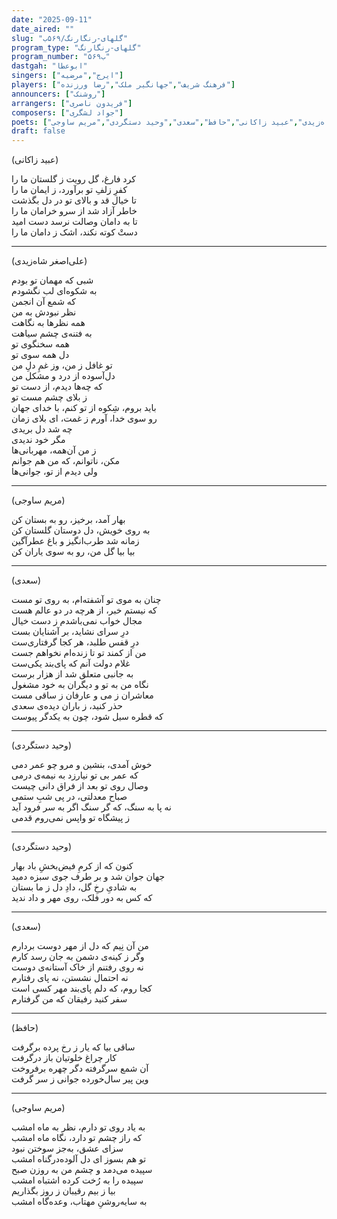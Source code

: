 ```yaml
---
date: "2025-09-11"
date_aired: ""
slug: "گلهای-رنگارنگ/۵۶۹ب"
program_type: "گلهای-رنگارنگ"
program_number: "۵۶۹ب"
dastgah: "ابوعطا"
singers: ["ایرج","مرضیه"]
players: ["فرهنگ شریف","جهانگیر ملک","رضا ورزنده"]
announcers: ["روشنک"]
arrangers: ["فریدون ناصری"]
composers: ["جواد لشگری"]
poets: ["علی‌اصغر شاه‌زیدی","عبید زاکانی","حافظ","سعدی","وحید دستگردی","مریم ساوجی"]
draft: false
---
```



(عبید زاکانی)  

کرد فارغ، گل رویت ز گلستان ما را  
کفرِ زلفِ تو برآورد، ز ایمان ما را  
تا خیال قد و بالای تو در دل بگذشت  
خاطر آزاد شد از سرو خرامان ما را  
تا به دامان وصالت نرسد دست امید  
دستْ کوته نکند، اشک ز دامان ما را

---

(علی‌اصغر شاه‌زیدی)  

شبی که مهمان تو بودم  
به شکوه‌ای لب نگشودم  
که شمع آن انجمن  
نظر نبودش به من  
همه نظرها به نگاهت  
به فتنه‌ی چشم سیاهت  
همه سخنگوی تو  
دل همه سوی تو  
تو غافل ز من، وز غمِ دلِ من  
دل‌آسوده از درد و مشکل من  
که چه‌ها دیدم، از دست تو  
ز بلای چشم مست تو  
باید بروم، شِکوه از تو کنم، با خدای جهان  
رو سوی خدا، آورم ز غمت، ای بلای زمان  
چه شد دل بریدی  
مگر خود ندیدی  
ز من آن‌همه، مهربانی‌ها  
مکن، ناتوانم، که من هم جوانم  
ولی دیدم از تو، جوانی‌ها  

---

(مریم ساوجی)

بهار آمد، برخیز، رو به بستان کن  
به روی خویش، دل دوستان گلستان کن  
زمانه شد طرب‌انگیز و باغ عطرآگین  
بیا بیا گل من، رو به سوی یاران کن

---

(سعدی)

چنان به موی تو آشفته‌ام، به روی تو مست  
که نیستم خبر، از هرچه در دو عالم هست  
مجال خواب نمی‌باشدم ز دست خیال  
درِ سرای نشاید، بر آشنایان بست  
درِ قفس طلبد، هر کجا گرفتاری‌ست  
من از کمند تو تا زنده‌ام نخواهم جست  
غلام دولت آنم که پای‌بند یکی‌ست  
به جانبی متعلق شد از هزار برست  
نگاه من به تو و دیگران به خود مشغول  
معاشران ز می و عارفان ز ساقی مست  
حذر کنید، ز باران دیده‌ی سعدی   
که قطره سیل شود، چون به یکدگر پیوست

---

(وحید دستگردی)

خوش آمدی، بنشین و مرو چو عمر دمی  
که عمر بی تو نیارزد به نیمه‌ی درمی  
وصال روی تو بعد از فراق دانی چیست  
صباح معدلتی، در پی شبِ ستمی  
نه پا به سنگ، که گر سنگ اگر به سر فرود آید  
ز پیشگاه تو واپس نمی‌روم قدمی

--- 

(وحید دستگردی)

کنون که از کرمِ فیض‌بخشِ باد بهار  
جهان جوان شد و بر طرف جوی سبزه دمید  
به شادیِ رخِ گل، دادِ دل ز ما بستان  
که کس به دور فلک، روی مهر و داد ندید

---

(سعدی)

من آن نِیم که دل از مهر دوست بردارم  
وگر ز کینه‌ی دشمن به جان رسد کارم  
نه روی رفتنم از خاک آستانه‌ی دوست  
نه احتمال نشستن، نه پای رفتارم  
کجا روم، که دلم پای‌بند مهر کسی است  
سفر کنید رفیقان که من گرفتارم

---

(حافظ)  

ساقی بیا که یار ز رخ پرده برگرفت  
کار چراغ خلوتیان باز درگرفت  
آن شمع سرگرفته دگر چهره برفروخت  
وین پیر سال‌خورده جوانی ز سر گرفت

---

(مریم ساوجی)

به یاد روی تو دارم، نظر به ماه امشب  
که راز چشم تو دارد، نگاه ماه امشب  
سزای عشق، به‌جز سوختن نبود  
تو هم بسوز ای دل آلوده‌درگناه امشب  
سپیده می‌دمد و چشم من به روزن صبح  
سپیده را به رُخت کرده اشتباه امشب  
بیا ز بیم رقیبان ز روز بگذاریم  
به سایه‌روشنِ مهتاب، وعده‌گاه امشب
